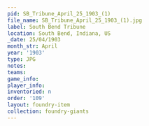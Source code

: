 ```yaml
---
pid: SB_Tribune_April_25_1903_(1)
file_name: SB_Tribune_April_25_1903_(1).jpg
label: South Bend Tribune
location: South Bend, Indiana, US
_date: 25/04/1903
month_str: April
year: '1903'
type: JPG
notes: 
teams: 
game_info: 
player_info: 
inventoried: n
order: '109'
layout: foundry-item
collection: foundry-giants
---
```

